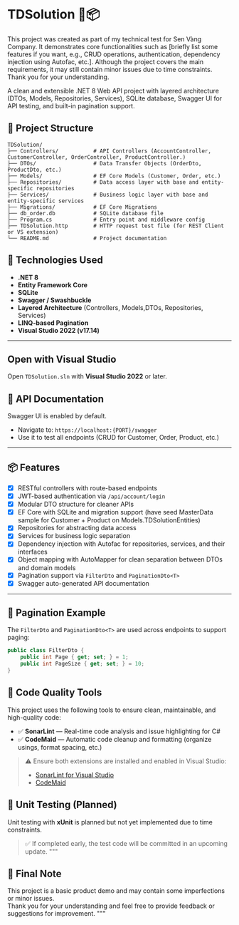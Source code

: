 ﻿# TDSolution 🧠📦

This project was created as part of my technical test for Sen Vàng Company. It demonstrates core functionalities such as [briefly list some features if you want, e.g., CRUD operations, authentication, dependency injection using Autofac, etc.]. Although the project covers the main requirements, it may still contain minor issues due to time constraints. Thank you for your understanding.

A clean and extensible .NET 8 Web API project with layered architecture (DTOs, Models, Repositories, Services), SQLite database, Swagger UI for API testing, and built-in pagination support.

## 📁 Project Structure

```
TDSolution/
├── Controllers/           # API Controllers (AccountController, CustomerController, OrderController, ProductController.)
├── DTOs/                  # Data Transfer Objects (OrderDto, ProductDto, etc.)
├── Models/                # EF Core Models (Customer, Order, etc.)
├── Repositories/          # Data access layer with base and entity-specific repositories
├── Services/              # Business logic layer with base and entity-specific services
├── Migrations/            # EF Core Migrations
├── db_order.db            # SQLite database file
├── Program.cs             # Entry point and middleware config
├── TDSolution.http        # HTTP request test file (for REST Client or VS extension)
└── README.md              # Project documentation
```

## 🚀 Technologies Used

- **.NET 8**
- **Entity Framework Core**
- **SQLite**
- **Swagger / Swashbuckle**
- **Layered Architecture** (Controllers, Models,DTOs, Repositories, Services)
- **LINQ-based Pagination**
- **Visual Studio 2022 (v17.14)**

---

## Open with Visual Studio

Open `TDSolution.sln` with **Visual Studio 2022** or later.

## 📘 API Documentation

Swagger UI is enabled by default.

- Navigate to: `https://localhost:{PORT}/swagger`
- Use it to test all endpoints (CRUD for Customer, Order, Product, etc.)

---

## 📦 Features

- [x] RESTful controllers with route-based endpoints
- [x] JWT-based authentication via `/api/account/login`
- [x] Modular DTO structure for cleaner APIs
- [x] EF Core with SQLite and migration support (have seed MasterData sample for Customer + Product on Models.TDSolutionEntities)
- [x] Repositories for abstracting data access
- [x] Services for business logic separation
- [x] Dependency injection with Autofac for repositories, services, and their interfaces
- [x] Object mapping with AutoMapper for clean separation between DTOs and domain models
- [x] Pagination support via `FilterDto` and `PaginationDto<T>`
- [x] Swagger auto-generated API documentation

---

## 🔧 Pagination Example

The `FilterDto` and `PaginationDto<T>` are used across endpoints to support paging:

```csharp
public class FilterDto {
    public int Page { get; set; } = 1;
    public int PageSize { get; set; } = 10;
}
```

## 🧹 Code Quality Tools

This project uses the following tools to ensure clean, maintainable, and high-quality code:

- ✅ **SonarLint** — Real-time code analysis and issue highlighting for C#
- ✅ **CodeMaid** — Automatic code cleanup and formatting (organize usings, format spacing, etc.)

> ⚠️ Ensure both extensions are installed and enabled in Visual Studio:
> - [SonarLint for Visual Studio](https://www.sonarsource.com/products/sonarlint/)
> - [CodeMaid](https://marketplace.visualstudio.com/items?itemName=SteveCadwallader.CodeMaid)

## 🧪 Unit Testing (Planned)

Unit testing with **xUnit** is planned but not yet implemented due to time constraints.

> ✅ If completed early, the test code will be committed in an upcoming update.
"""

## 📌 Final Note

This project is a basic product demo and may contain some imperfections or minor issues.  
Thank you for your understanding and feel free to provide feedback or suggestions for improvement.
"""